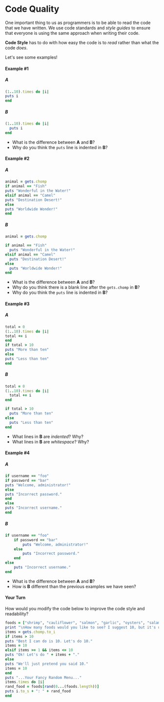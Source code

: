 # Code Quality

One important thing to us as programmers is to be able to read the code that we have written. We use code standards and _style guides_ to ensure that everyone is using the same approach when writing their code.

**Code Style** has to do with how easy the code is to _read_ rather than what the code _does_.

Let's see some examples!

#### Example #1
##### A
```ruby
(1..10).times do |i|
puts i
end
```

##### B
```ruby
(1..10).times do |i|
  puts i
end
```

- What is the difference between **A** and **B**?
- Why do you think the `puts` line is indented in **B**?

#### Example #2
##### A
```ruby
animal = gets.chomp
if animal == "Fish"
puts "Wonderful in the Water!"
elsif animal == "Camel"
puts "Destination Desert!"
else
puts "Worldwide Wonder!"
end
```

##### B
```ruby
animal = gets.chomp

if animal == "Fish"
  puts "Wonderful in the Water!"
elsif animal == "Camel"
  puts "Destination Desert!"
else
  puts "Worldwide Wonder!"
end
```

- What is the difference between **A** and **B**?
- Why do you think there is a blank line after the `gets.chomp` in **B**?
- Why do you think the `puts` line is indented in **B**?

#### Example #3
##### A
```ruby
total = 0
(1..10).times do |i|
total += i
end
if total > 10
puts "More than ten"
else
puts "Less than ten"
end
```

##### B
```ruby
total = 0
(1..10).times do |i|
  total += i
end

if total > 10
  puts "More than ten"
else
  puts "Less than ten"
end
```

- What lines in **B** are _indented_? Why?
- What lines in **B** are _whitespace_? Why?

#### Example #4
##### A
```ruby
if username == "foo"
if password == "bar"
puts "Welcome, administrator!"
else
puts "Incorrect password."
end
else
puts "Incorrect username."
end
```

##### B
```ruby
if username == "foo"
	if password == "bar"
		puts "Welcome, administrator!"
	else
		puts "Incorrect password."
	end
else
	puts "Incorrect username."
end
```

- What is the difference between **A** and **B**?
- How is **B** different than the previous examples we have seen? 

#### Your Turn
How would you modify the code below to improve the code style and readability?
```ruby
foods = ["shrimp", "cauliflower", "salmon", "garlic", "oysters", "salami", "tomatoes", "okra", "zucchini", "avocado"]
print "\nHow many foods would you like to see? I suggest 10, but it's up to you. "
items = gets.chomp.to_i
if items > 10
puts "Best I can do is 10. Let's do 10."
items = 10
elsif items >= 1 && items <= 10
puts "Ok! Let's do " + items + "."
else
puts "We'll just pretend you said 10."
items = 10
end
puts "...Your Fancy Random Menu..."
items.times do |i|
rand_food = foods[rand(0...(foods.length))]
puts i.to_s + ": " + rand_food
end
```

